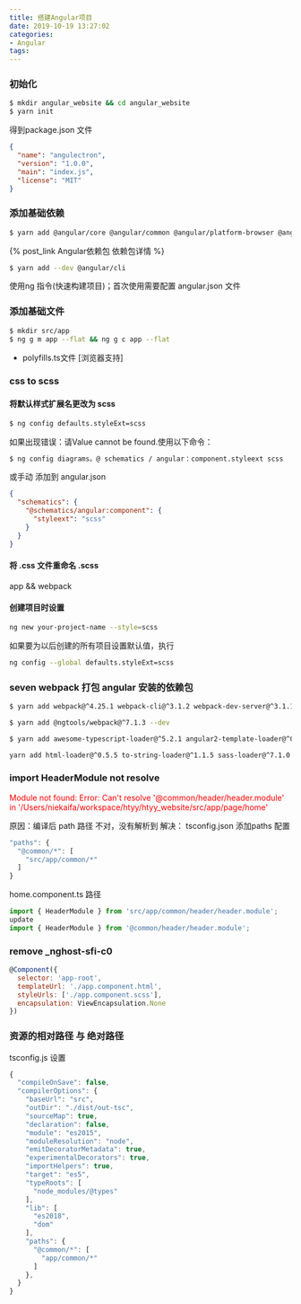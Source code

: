 ```yaml
---
title: 搭建Angular项目
date: 2019-10-19 13:27:02
categories:
- Angular
tags:
---
```



### 初始化
``` bash
$ mkdir angular_website && cd angular_website
$ yarn init
```
得到package.json 文件
``` json
{
  "name": "angulectron",
  "version": "1.0.0",
  "main": "index.js",
  "license": "MIT"
}
```

### 添加基础依赖
``` BASH
$ yarn add @angular/core @angular/common @angular/platform-browser @angularplatform-browser-dynamic @angular/compiler
```
{% post_link Angular依赖包 依赖包详情 %}

``` BASH
$ yarn add --dev @angular/cli
```
使用ng 指令(快速构建项目)；首次使用需要配置 angular.json 文件

### 添加基础文件
``` BASH
$ mkdir src/app
$ ng g m app --flat && ng g c app --flat
```

- polyfills.ts文件 [浏览器支持]

### css to scss
#### 将默认样式扩展名更改为 scss
``` BASH
$ ng config defaults.styleExt=scss
```
如果出现错误：请Value cannot be found.使用以下命令：
``` BASH
$ ng config diagrams。@ schematics / angular：component.styleext scss
```

或手动 添加到 angular.json
``` json
{
  "schematics": {
    "@schematics/angular:component": {
      "styleext": "scss"       
    } 
  }
}
```

#### 将 .css 文件重命名 .scss
app  && webpack

#### 创建项目时设置
``` BASH
ng new your-project-name --style=scss
```

如果要为以后创建的所有项目设置默认值，执行
``` bash
ng config --global defaults.styleExt=scss
```

### seven webpack 打包 angular 安装的依赖包
``` bash
$ yarn add webpack@^4.25.1 webpack-cli@^3.1.2 webpack-dev-server@^3.1.10 copy-webpack-plugin@^4.6.0 --dev
```

``` bash
$ yarn add @ngtools/webpack@^7.1.3 --dev
```

``` bash
$ yarn add awesome-typescript-loader@^5.2.1 angular2-template-loader@^0.6.2 --dev
```

``` bash
yarn add html-loader@^0.5.5 to-string-loader@^1.1.5 sass-loader@^7.1.0 --dev
```

### import HeaderModule not resolve
<font color="#FF0000"> Module not found: Error: Can't resolve '@common/header/header.module' in '/Users/niekaifa/workspace/htyy/htyy_website/src/app/page/home' </font>

原因：编译后 path 路径 不对，没有解析到 
解决：
tsconfig.json 添加paths 配置
``` js
"paths": {
  "@common/*": [
    "src/app/common/*"
  ]
}
```

home.component.ts 路径
``` js
import { HeaderModule } from 'src/app/common/header/header.module';
update
import { HeaderModule } from '@common/header/header.module';
```

### remove _nghost-sfi-c0
``` js
@Component({
  selector: 'app-root',
  templateUrl: './app.component.html',
  styleUrls: ['./app.component.scss'],
  encapsulation: ViewEncapsulation.None
})
```

### 资源的相对路径 与 绝对路径
tsconfig.js 设置
``` js 
{
  "compileOnSave": false,
  "compilerOptions": {
    "baseUrl": "src",
    "outDir": "./dist/out-tsc",
    "sourceMap": true,
    "declaration": false,
    "module": "es2015",
    "moduleResolution": "node",
    "emitDecoratorMetadata": true,
    "experimentalDecorators": true,
    "importHelpers": true,
    "target": "es5",
    "typeRoots": [
      "node_modules/@types"
    ],
    "lib": [
      "es2018",
      "dom"
    ],
    "paths": {
      "@common/*": [
        "app/common/*"
      ]
    },
  }
}
```

